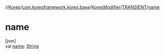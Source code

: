 //[Kores](../../../../index.md)/[com.koresframework.kores.base](../../index.md)/[KoresModifier](../index.md)/[TRANSIENT](index.md)/[name](name.md)

# name

[jvm]\
val [name](name.md): [String](https://kotlinlang.org/api/latest/jvm/stdlib/kotlin/-string/index.html)

